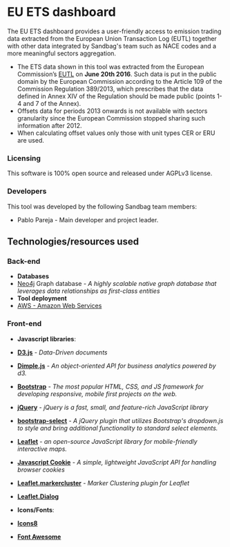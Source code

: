 # EU ETS dashboard

The EU ETS dashboard provides a user-friendly access to emission trading data extracted from the European Union Transaction Log (EUTL) together with other data integrated by Sandbag's team such as NACE codes and a more meaningful sectors aggregation.

* The ETS data shown in this tool was extracted from the European Commission’s [EUTL](http://ec.europa.eu/environment/ets/) on **June 20th 2016**. Such data is put in the public domain by the European Commission according to the Article 109 of the Commission Regulation 389/2013, which prescribes that the data defined in Annex XIV of the Regulation should be made public (points 1-4 and 7 of the Annex).
* Offsets data for periods 2013 onwards is not available with sectors granularity since the European Commission stopped sharing such information after 2012.
* When calculating offset values only those with unit types CER or ERU are used.

### Licensing

This software is 100% open source and released under AGPLv3 license.

### Developers

This tool was developed by the following Sandbag team members:

* Pablo Pareja - Main developer and project leader.

## Technologies/resources used

### Back-end

* **Databases**
 * [Neo4j](http://www.neo4j.com) Graph database  - _A highly scalable native graph database that leverages data relationships as first-class entities_
* **Tool deployment**
 * [AWS - Amazon Web Services](http://https://aws.amazon.com/) 

### Front-end

* **Javascript libraries**:
 * **[D3.js](https://d3js.org/)** - _Data-Driven documents_
 * **[Dimple.js](http://dimplejs.org/)** - _An object-oriented API for business analytics powered by d3._
 * **[Bootstrap](http://getbootstrap.com/)** - _The most popular HTML, CSS, and JS framework for developing responsive, mobile first projects on the web._
 * **[jQuery](https://jquery.com/)** - _jQuery is a fast, small, and feature-rich JavaScript library_
 * **[bootstrap-select](http://silviomoreto.github.io/bootstrap-select/)** - _A jQuery plugin that utilizes Bootstrap's dropdown.js to style and bring additional functionality to standard select elements._
 * **[Leaflet](http://leafletjs.com/)** - _an open-source JavaScript library for mobile-friendly interactive maps._
 * **[Javascript Cookie](https://github.com/js-cookie/js-cookie)** - _A simple, lightweight JavaScript API for handling browser cookies_
 * **[Leaflet.markercluster](https://github.com/Leaflet/Leaflet.markercluster)** - _Marker Clustering plugin for Leaflet_
 * **[Leaflet.Dialog](https://github.com/NBTSolutions/Leaflet.Dialog)**

* **Icons/Fonts**:
 * **[Icons8](https://icons8.com/)**
 * **[Font Awesome](http://fontawesome.io/)** 
